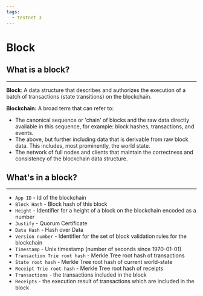 ```yaml
---
tags:
  - testnet 3
---
```


# Block

## What is a block?
---

**Block**: A data structure that describes and authorizes the execution of a batch of transactions (state transitions) on the blockchain.

**Blockchain:** A broad term that can refer to:

- The canonical sequence or 'chain' of blocks and the raw data directly available in this sequence, for example: block hashes, transactions, and events.
- The above, but further including data that is derivable from raw block data. This includes, most prominently, the world state.
- The network of full nodes and clients that maintain the correctness and consistency of the blockchain data structure.

## What's in a block?
---

- `App ID` - Id of the blockchain
- `Block Hash` - Block hash of this block
- `Height` - Identifier for a height of a block on the blockchain encoded as a number
- `Justify` - Quorum Certificate
- `Data Hash` - Hash over Data
- `Version number` - Identifier for the set of block validation rules for the blockchain
- `Timestamp` - Unix timestamp (number of seconds since 1970-01-01)
- `Transaction Trie root hash` - Merkle Tree root hash of transactions
- `State root hash` - Merkle Tree root hash of current world-state
- `Receipt Trie root hash` - Merkle Tree root hash of receipts
- `Transactions` - the transactions included in the block
- `Receipts` - the execution result of transactions which are included in the block

